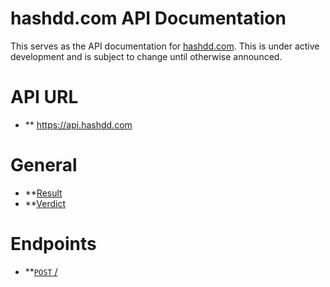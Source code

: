 # hashdd.com API Documentation

This serves as the API documentation for [hashdd.com](https://www.hashdd.com). This is under active development and is subject to change until otherwise announced. 

# API URL
- ** https://api.hashdd.com


# General
- **[Result](https://github.com/hashdd/api_documentation/blob/master/general/result.md)
- **[Verdict](https://github.com/hashdd/api_documentation/blob/master/general/verdict.md)

# Endpoints

- **[<code>POST</code> /](https://github.com/hashdd/api_documentation/blob/master/endpoints/POST_status.md)
